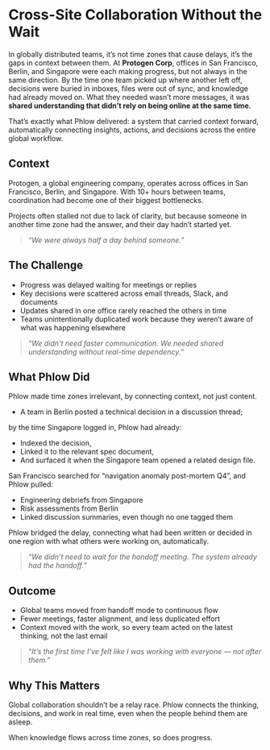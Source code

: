 # Cross-Site Collaboration Without the Wait

In globally distributed teams, it’s not time zones that cause delays, it’s the gaps in context between them. At **Protogen Corp**, offices in San Francisco, Berlin, and Singapore were each making progress, but not always in the same direction. By the time one team picked up where another left off, decisions were buried in inboxes, files were out of sync, and knowledge had already moved on. What they needed wasn’t more messages, it was **shared understanding that didn’t rely on being online at the same time**.

That’s exactly what Phlow delivered: a system that carried context forward, automatically connecting insights, actions, and decisions across the entire global workflow.

## Context

Protogen, a global engineering company, operates across offices in San Francisco, Berlin, and Singapore. With 10+ hours between teams, coordination had become one of their biggest bottlenecks.

Projects often stalled not due to lack of clarity, but because someone in another time zone had the answer, and their day hadn’t started yet.

> “_We were always half a day behind someone._”

## The Challenge

- Progress was delayed waiting for meetings or replies
- Key decisions were scattered across email threads, Slack, and documents
- Updates shared in one office rarely reached the others in time
- Teams unintentionally duplicated work because they weren’t aware of what was happening elsewhere

> “_We didn’t need faster communication. We needed shared understanding without real-time dependency._”

## What Phlow Did

Phlow made time zones irrelevant, by connecting context, not just content.

- A team in Berlin posted a technical decision in a discussion thread;

by the time Singapore logged in, Phlow had already:

- Indexed the decision,
- Linked it to the relevant spec document,
- And surfaced it when the Singapore team opened a related design file.

San Francisco searched for “navigation anomaly post-mortem Q4”, and Phlow pulled:

- Engineering debriefs from Singapore
- Risk assessments from Berlin
- Linked discussion summaries, even though no one tagged them

Phlow bridged the delay, connecting what had been written or decided in one region with what others were working on, automatically.

> “_We didn’t need to wait for the handoff meeting. The system already had the handoff._”

## Outcome

- Global teams moved from handoff mode to continuous flow
- Fewer meetings, faster alignment, and less duplicated effort
- Context moved with the work, so every team acted on the latest thinking, not the last email

> “_It’s the first time I’ve felt like I was working with everyone — not after them._”

## Why This Matters

Global collaboration shouldn’t be a relay race. Phlow connects the thinking, decisions, and work in real time, even when the people behind them are asleep.

When knowledge flows across time zones, so does progress.
